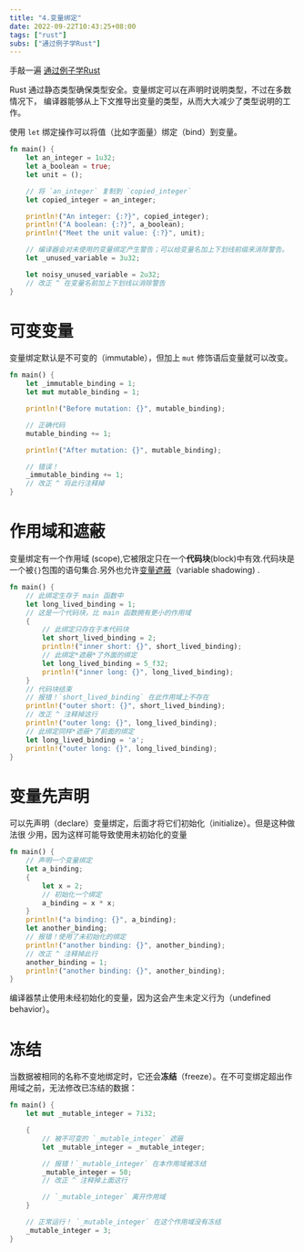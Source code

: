 ```yaml
---
title: "4.变量绑定"
date: 2022-09-22T10:43:25+08:00
tags: ["rust"]
subs: ["通过例子学Rust"]
---
```


手敲一遍 [通过例子学Rust](https://rustwiki.org/zh-CN/rust-by-example/index.html)

Rust 通过静态类型确保类型安全。变量绑定可以在声明时说明类型，不过在多数情况下， 编译器能够从上下文推导出变量的类型，从而大大减少了类型说明的工作。

使用 `let` 绑定操作可以将值（比如字面量）绑定（bind）到变量。

```rust
fn main() {
    let an_integer = 1u32;
    let a_boolean = true;
    let unit = ();

    // 将 `an_integer` 复制到 `copied_integer`
    let copied_integer = an_integer;

    println!("An integer: {:?}", copied_integer);
    println!("A boolean: {:?}", a_boolean);
    println!("Meet the unit value: {:?}", unit);

    // 编译器会对未使用的变量绑定产生警告；可以给变量名加上下划线前缀来消除警告。
    let _unused_variable = 3u32;

    let noisy_unused_variable = 2u32;
    // 改正 ^ 在变量名前加上下划线以消除警告
}

```

# 可变变量

变量绑定默认是不可变的（immutable），但加上 `mut` 修饰语后变量就可以改变。

```rust
fn main() {
    let _immutable_binding = 1;
    let mut mutable_binding = 1;

    println!("Before mutation: {}", mutable_binding);

    // 正确代码
    mutable_binding += 1;

    println!("After mutation: {}", mutable_binding);

    // 错误！
    _immutable_binding += 1;
    // 改正 ^ 将此行注释掉
}
```

# 作用域和遮蔽

变量绑定有一个作用域 (scope),它被限定只在一个**代码块**(block)中有效.代码块是一个被`{}`包围的语句集合.另外也允许[变量遮蔽](https://en.wikipedia.org/wiki/Variable_shadowing)（variable shadowing) .

```rust
fn main() {
    // 此绑定生存于 main 函数中
    let long_lived_binding = 1;
    // 这是一个代码块，比 main 函数拥有更小的作用域
    {
        // 此绑定只存在于本代码块
        let short_lived_binding = 2;
        println!("inner short: {}", short_lived_binding);
        // 此绑定*遮蔽*了外面的绑定
        let long_lived_binding = 5_f32;
        println!("inner long: {}", long_lived_binding);
    }
    // 代码块结束
    // 报错！`short_lived_binding` 在此作用域上不存在
    println!("outer short: {}", short_lived_binding);
    // 改正 ^ 注释掉这行
    println!("outer long: {}", long_lived_binding);
    // 此绑定同样*遮蔽*了前面的绑定
    let long_lived_binding = 'a';
    println!("outer long: {}", long_lived_binding);
}
```

# 变量先声明

可以先声明（declare）变量绑定，后面才将它们初始化（initialize）。但是这种做法很 少用，因为这样可能导致使用未初始化的变量

```rust
fn main() {
    // 声明一个变量绑定
    let a_binding;
    {
        let x = 2;
        // 初始化一个绑定
        a_binding = x * x;
    }
    println!("a binding: {}", a_binding);
    let another_binding;
    // 报错！使用了未初始化的绑定
    println!("another binding: {}", another_binding);
    // 改正 ^ 注释掉此行
    another_binding = 1;
    println!("another binding: {}", another_binding);
}
```

编译器禁止使用未经初始化的变量，因为这会产生未定义行为（undefined behavior）。

# 冻结

当数据被相同的名称不变地绑定时，它还会**冻结**（freeze）。在不可变绑定超出作用域之前，无法修改已冻结的数据：

```rust
fn main() {
    let mut _mutable_integer = 7i32;

    {
        // 被不可变的 `_mutable_integer` 遮蔽
        let _mutable_integer = _mutable_integer;

        // 报错！`_mutable_integer` 在本作用域被冻结
        _mutable_integer = 50;
        // 改正 ^ 注释掉上面这行

        // `_mutable_integer` 离开作用域
    }

    // 正常运行！ `_mutable_integer` 在这个作用域没有冻结
    _mutable_integer = 3;
}

```

